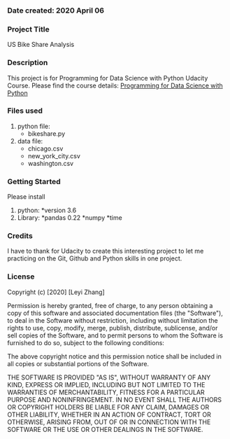 ### Date created: 2020 April 06
### Project Title
US Bike Share Analysis

### Description
This project is for Programming for Data Science with Python Udacity Course.
Please find the course details: [Programming for Data Science with Python ](https://classroom.udacity.com/nanodegrees/nd104/dashboard/overview)

### Files used
1. python file: 
    * bikeshare.py
2. data file: 
    * chicago.csv
    * new_york_city.csv
    * washington.csv
### Getting Started
Please install
1. python:
    *version 3.6
2. Library: 
    *pandas 0.22
	*numpy
	*time
### Credits
I have to thank for Udacity to create this interesting project to let me practicing on the Git, Github and Python 
skills in one project.
### License
Copyright (c) [2020] [Leyi Zhang]

Permission is hereby granted, free of charge, to any person obtaining a copy
of this software and associated documentation files (the "Software"), to deal
in the Software without restriction, including without limitation the rights
to use, copy, modify, merge, publish, distribute, sublicense, and/or sell
copies of the Software, and to permit persons to whom the Software is
furnished to do so, subject to the following conditions:

The above copyright notice and this permission notice shall be included in all
copies or substantial portions of the Software.

THE SOFTWARE IS PROVIDED "AS IS", WITHOUT WARRANTY OF ANY KIND, EXPRESS OR
IMPLIED, INCLUDING BUT NOT LIMITED TO THE WARRANTIES OF MERCHANTABILITY,
FITNESS FOR A PARTICULAR PURPOSE AND NONINFRINGEMENT. IN NO EVENT SHALL THE
AUTHORS OR COPYRIGHT HOLDERS BE LIABLE FOR ANY CLAIM, DAMAGES OR OTHER
LIABILITY, WHETHER IN AN ACTION OF CONTRACT, TORT OR OTHERWISE, ARISING FROM,
OUT OF OR IN CONNECTION WITH THE SOFTWARE OR THE USE OR OTHER DEALINGS IN THE
SOFTWARE.